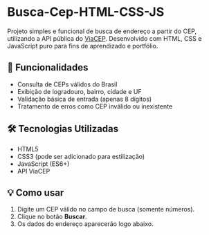 # Busca-Cep-HTML-CSS-JS

Projeto simples e funcional de busca de endereço a partir do CEP, utilizando a API pública do [ViaCEP](https://viacep.com.br/). Desenvolvido com HTML, CSS e JavaScript puro para fins de aprendizado e portfólio.

## 🚀 Funcionalidades

- Consulta de CEPs válidos do Brasil
- Exibição de logradouro, bairro, cidade e UF
- Validação básica de entrada (apenas 8 dígitos)
- Tratamento de erros como CEP inválido ou inexistente

## 🛠 Tecnologias Utilizadas

- HTML5
- CSS3 (pode ser adicionado para estilização)
- JavaScript (ES6+)
- API ViaCEP

## 💡 Como usar

1. Digite um CEP válido no campo de busca (somente números).
2. Clique no botão **Buscar**.
3. Os dados do endereço aparecerão logo abaixo.

